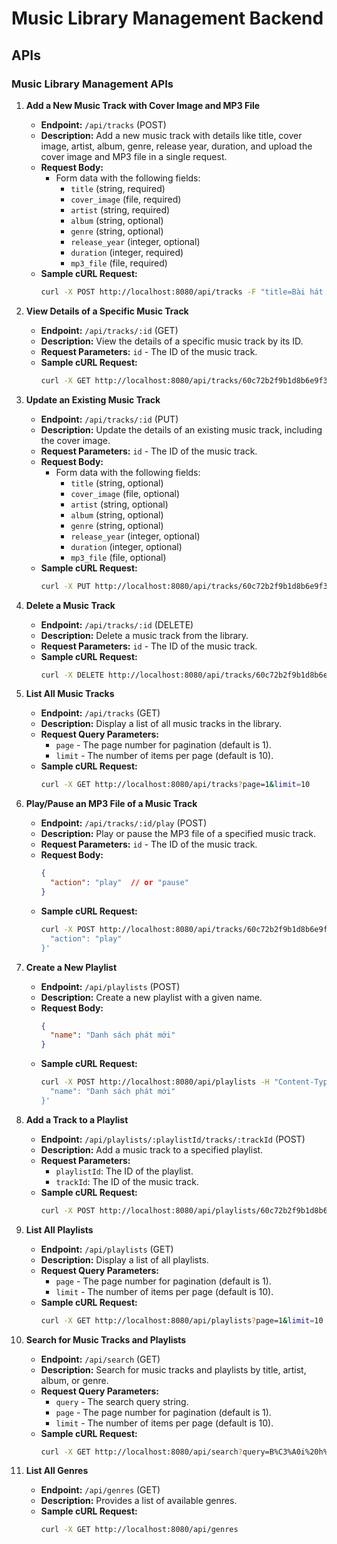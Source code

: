 # Music Library Management Backend

## APIs

### Music Library Management APIs

1. **Add a New Music Track with Cover Image and MP3 File**
   - **Endpoint:** `/api/tracks` (POST)
   - **Description:** Add a new music track with details like title, cover image, artist, album, genre, release year, duration, and upload the cover image and MP3 file in a single request.
   - **Request Body:**
     - Form data with the following fields:
       - `title` (string, required)
       - `cover_image` (file, required)
       - `artist` (string, required)
       - `album` (string, optional)
       - `genre` (string, optional)
       - `release_year` (integer, optional)
       - `duration` (integer, required)
       - `mp3_file` (file, required)
   - **Sample cURL Request:**
     ```bash
     curl -X POST http://localhost:8080/api/tracks -F "title=Bài hát mới" -F "cover_image=@/cover.jpg" -F "artist=Ca sĩ A" -F "album=Album B" -F "genre=Pop" -F "release_year=2021" -F "duration=240" -F "mp3_file=@/file.mp3"
     ```

2. **View Details of a Specific Music Track**
   - **Endpoint:** `/api/tracks/:id` (GET)
   - **Description:** View the details of a specific music track by its ID.
   - **Request Parameters:** `id` - The ID of the music track.
   - **Sample cURL Request:**
     ```bash
     curl -X GET http://localhost:8080/api/tracks/60c72b2f9b1d8b6e9f3e9f3e
     ```

3. **Update an Existing Music Track**
   - **Endpoint:** `/api/tracks/:id` (PUT)
   - **Description:** Update the details of an existing music track, including the cover image.
   - **Request Parameters:** `id` - The ID of the music track.
   - **Request Body:**
     - Form data with the following fields:
       - `title` (string, optional)
       - `cover_image` (file, optional)
       - `artist` (string, optional)
       - `album` (string, optional)
       - `genre` (string, optional)
       - `release_year` (integer, optional)
       - `duration` (integer, optional)
       - `mp3_file` (file, optional)
   - **Sample cURL Request:**
     ```bash
     curl -X PUT http://localhost:8080/api/tracks/60c72b2f9b1d8b6e9f3e9f3e -F "title=Bài hát cập nhật" -F "cover_image=@/updated_cover.jpg" -F "artist=Ca sĩ B" -F "album=Album C" -F "genre=Rock" -F "release_year=2022" -F "duration=300" -F "mp3_file=@/updated_file.mp3"
     ```

4. **Delete a Music Track**
   - **Endpoint:** `/api/tracks/:id` (DELETE)
   - **Description:** Delete a music track from the library.
   - **Request Parameters:** `id` - The ID of the music track.
   - **Sample cURL Request:**
     ```bash
     curl -X DELETE http://localhost:8080/api/tracks/60c72b2f9b1d8b6e9f3e9f3e
     ```

5. **List All Music Tracks**
   - **Endpoint:** `/api/tracks` (GET)
   - **Description:** Display a list of all music tracks in the library.
   - **Request Query Parameters:** 
     - `page` - The page number for pagination (default is 1).
     - `limit` - The number of items per page (default is 10).
   - **Sample cURL Request:**
     ```bash
     curl -X GET http://localhost:8080/api/tracks?page=1&limit=10
     ```

6. **Play/Pause an MP3 File of a Music Track**
   - **Endpoint:** `/api/tracks/:id/play` (POST)
   - **Description:** Play or pause the MP3 file of a specified music track.
   - **Request Parameters:** `id` - The ID of the music track.
   - **Request Body:**
     ```json
     {
       "action": "play"  // or "pause"
     }
     ```
   - **Sample cURL Request:**
     ```bash
     curl -X POST http://localhost:8080/api/tracks/60c72b2f9b1d8b6e9f3e9f3e/play -H "Content-Type: application/json" -d '{
       "action": "play"
     }'
     ```

7. **Create a New Playlist**
   - **Endpoint:** `/api/playlists` (POST)
   - **Description:** Create a new playlist with a given name.
   - **Request Body:**
     ```json
     {
       "name": "Danh sách phát mới"
     }
     ```
   - **Sample cURL Request:**
     ```bash
     curl -X POST http://localhost:8080/api/playlists -H "Content-Type: application/json" -d '{
       "name": "Danh sách phát mới"
     }'
     ```

8. **Add a Track to a Playlist**
    - **Endpoint:** `/api/playlists/:playlistId/tracks/:trackId` (POST)
    - **Description:** Add a music track to a specified playlist.
    - **Request Parameters:**
      - `playlistId`: The ID of the playlist.
      - `trackId`: The ID of the music track.
    - **Sample cURL Request:**
      ```bash
      curl -X POST http://localhost:8080/api/playlists/60c72b2f9b1d8b6e9f3e9f3e/tracks/60c72b2f9b1d8b6e9f3e9f3e
      ```

9. **List All Playlists**
    - **Endpoint:** `/api/playlists` (GET)
    - **Description:** Display a list of all playlists.
    - **Request Query Parameters:** 
      - `page` - The page number for pagination (default is 1).
      - `limit` - The number of items per page (default is 10).
    - **Sample cURL Request:**
      ```bash
      curl -X GET http://localhost:8080/api/playlists?page=1&limit=10
      ```

10. **Search for Music Tracks and Playlists**
    - **Endpoint:** `/api/search` (GET)
    - **Description:** Search for music tracks and playlists by title, artist, album, or genre.
    - **Request Query Parameters:** 
      - `query` - The search query string.
      - `page` - The page number for pagination (default is 1).
      - `limit` - The number of items per page (default is 10).
    - **Sample cURL Request:**
      ```bash
      curl -X GET http://localhost:8080/api/search?query=B%C3%A0i%20h%C3%A1t&page=1&limit=10
      ```

11. **List All Genres**
    - **Endpoint:** `/api/genres` (GET)
    - **Description:** Provides a list of available genres.
    - **Sample cURL Request:**
      ```bash
      curl -X GET http://localhost:8080/api/genres
      ```
